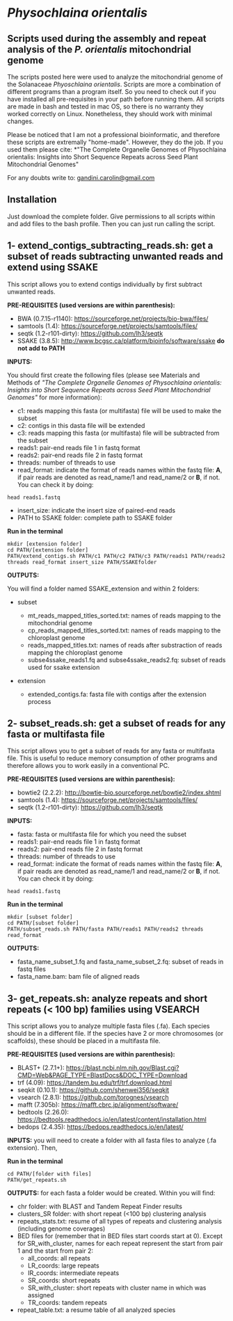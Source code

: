 # *Physochlaina orientalis*

## Scripts used during the assembly and repeat analysis of the *P. orientalis* mitochondrial genome ##

  The scripts posted here were used to analyze the mitochondrial genome of the Solanaceae *Phyoschlaina orientalis*. Scripts are more a combination of different programs than a program itself. So you need to check out if you have installed all pre-requisites in your path before running them. All scripts are made in bash and tested in mac OS, so there is no warranty they worked correctly on Linux. Nonetheless, they should work with minimal changes. 
  
   Please be noticed that I am not a professional bioinformatic, and therefore these scripts are extremally "home-made". However, they do the job. If you used them please cite: *"The Complete Organelle Genomes of Physochlaina orientalis: Insights into Short Sequence Repeats across Seed Plant Mitochondrial Genomes"  

For any doubts write to: gandini.carolin@gmail.com

## Installation

Just download the complete folder. Give permissions to all scripts within and add files to the bash profile. Then you can just run calling the script.

## 1- extend_contigs_subtracting_reads.sh: get a subset of reads subtracting unwanted reads and extend using SSAKE

  This script allows you to extend contigs individually by first subtract unwanted reads. 
  
**PRE-REQUISITES (used versions are within parenthesis):**
  
  - BWA (0.7.15-r1140): https://sourceforge.net/projects/bio-bwa/files/
  - samtools (1.4): https://sourceforge.net/projects/samtools/files/
  - seqtk (1.2-r101-dirty): https://github.com/lh3/seqtk
  - SSAKE (3.8.5): http://www.bcgsc.ca/platform/bioinfo/software/ssake **do not add to PATH**
  
**INPUTS:**
  
  You should first create the following files (please see Materials and Methods of *"The Complete Organelle Genomes of Physochlaina orientalis: Insights into Short Sequence Repeats across Seed Plant Mitochondrial Genomes"* for more information):
  
  - c1: reads mapping this fasta (or multifasta) file will be used to make the subset
  - c2: contigs in this dasta file will be extended
  - c3: reads mapping this fasta (or multifasta) file will be subtracted from the subset
  - reads1: pair-end reads file 1 in fastq format
  - reads2: pair-end reads file 2 in fastq format
  - threads: number of threads to use
  - read_format: indicate the format of reads names within the fastq file: **A**, if pair reads are denoted as read_name/1 and read_name/2 or **B**, if not. You can check it by doing: 

```  
head reads1.fastq
```

  - insert_size: indicate the insert size of paired-end reads
  - PATH to SSAKE folder: complete path to SSAKE folder

**Run in the terminal**

```  
mkdir [extension folder]
cd PATH/[extension folder]
PATH/extend_contigs.sh PATH/c1 PATH/c2 PATH/c3 PATH/reads1 PATH/reads2 threads read_format insert_size PATH/SSAKEfolder
```

**OUTPUTS:**

You will find a folder named SSAKE_extension and within 2 folders:
  
  - subset
    - mt_reads_mapped_titles_sorted.txt: names of reads mapping to the mitochondrial genome
    - cp_reads_mapped_titles_sorted.txt: names of reads mapping to the chloroplast genome
    - reads_mapped_titles.txt: names of reads after substraction of reads mapping the chloroplast genome
    - subse4ssake_reads1.fq and subse4ssake_reads2.fq: subset of reads used for ssake extension
    
  - extension
    - extended_contigs.fa: fasta file with contigs after the extension process
    
## 2- subset_reads.sh: get a subset of reads for any fasta or multifasta file

This script allows you to get a subset of reads for any fasta or multifasta file. This is useful to reduce memory consumption of other programs and therefore allows you to work easily in a conventional PC. 

  **PRE-REQUISITES (used versions are within parenthesis):**
  
  - bowtie2 (2.2.2): http://bowtie-bio.sourceforge.net/bowtie2/index.shtml
  - samtools (1.4): https://sourceforge.net/projects/samtools/files/
  - seqtk (1.2-r101-dirty): https://github.com/lh3/seqtk

**INPUTS:**

  - fasta: fasta or multifasta file for which you need the subset
  - reads1: pair-end reads file 1 in fastq format
  - reads2: pair-end reads file 2 in fastq format
  - threads: number of threads to use
  - read_format: indicate the format of reads names within the fastq file: **A**, if pair reads are denoted as read_name/1 and read_name/2 or **B**, if not. You can check it by doing: 

```  
head reads1.fastq
```

**Run in the terminal**

```  
mkdir [subset folder]
cd PATH/[subset folder]
PATH/subset_reads.sh PATH/fasta PATH/reads1 PATH/reads2 threads read_format
```

**OUTPUTS:**

  - fasta_name_subset_1.fq and fasta_name_subset_2.fq: subset of reads in fastq files 
  - fasta_name.bam: bam file of aligned reads

## 3- get_repeats.sh: analyze repeats and short repeats (< 100 bp) families using VSEARCH

  This script allows you to analyze multiple fasta files (.fa). Each species should be in a different file. If the species have 2 or more chromosomes (or scaffolds), these should be placed in a multifasta file.  
  
  **PRE-REQUISITES (used versions are within parenthesis):**
  
  - BLAST+ (2.7.1+): https://blast.ncbi.nlm.nih.gov/Blast.cgi?CMD=Web&PAGE_TYPE=BlastDocs&DOC_TYPE=Download
  - trf (4.09): https://tandem.bu.edu/trf/trf.download.html
  - seqkit (0.10.1): https://github.com/shenwei356/seqkit
  - vsearch (2.8.1): https://github.com/torognes/vsearch
  - mafft (7.305b): https://mafft.cbrc.jp/alignment/software/
  - bedtools (2.26.0): https://bedtools.readthedocs.io/en/latest/content/installation.html
  - bedops (2.4.35): https://bedops.readthedocs.io/en/latest/
  
  **INPUTS:** you will need to create a folder with all fasta files to analyze (.fa extension). Then, 
  
**Run in the terminal**
  
```  
cd PATH/[folder with files]
PATH/get_repeats.sh
```

  **OUTPUTS:** for each fasta a folder would be created. Within you will find:

  * chr folder: with BLAST and Tandem Repeat Finder results
  * clusters_SR folder: with short repeat (<100 bp) clustering analysis
  * repeats_stats.txt: resume of all types of repeats and clustering analysis (including genome coverages)
  * BED files for (remember that in BED files start coords start at 0). Except for SR_with_cluster, names for each repeat represent the start from pair 1 and the start from pair 2:
    * all_coords: all repeats
    * LR_coords: large repeats
    * IR_coords: intermediate repeats
    * SR_coords: short repeats
    * SR_with_cluster: short repeats with cluster name in which was assigned
    * TR_coords: tandem repeats
 * repeat_table.txt: a resume table of all analyzed species
    
